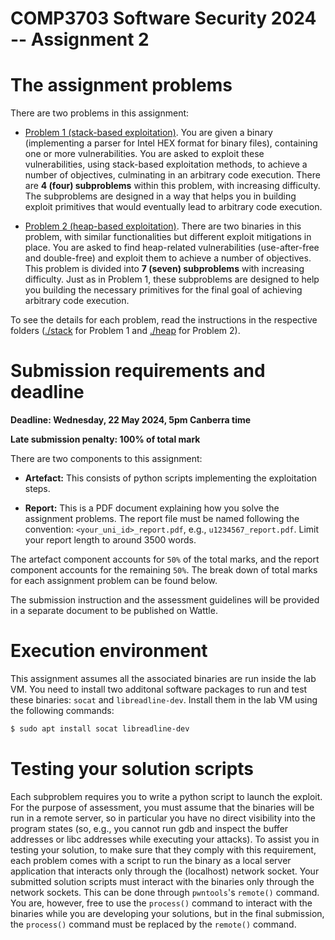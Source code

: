 # COMP3703 Software Security 2024 -- Assignment 2

# The assignment problems

There are two problems in this assignment:

* [Problem 1 (stack-based exploitation)](./stack/). You are given a binary (implementing a parser for Intel HEX format for binary files), containing one or more vulnerabilities. You are asked to exploit these vulnerabilities, using stack-based exploitation methods, to achieve a number of objectives, culminating in an arbitrary code execution. There are **4 (four) subproblems** within this problem, with increasing difficulty. The subproblems are designed in a way that helps you in building exploit primitives that would eventually lead to arbitrary code execution.  

* [Problem 2 (heap-based exploitation)](./heap/). There are two binaries in this problem, with similar functionalities but different exploit mitigations in place. You are asked to find heap-related vulnerabilities (use-after-free and double-free) and exploit them to achieve a number of objectives. This problem is divided into **7 (seven) subproblems** with increasing difficulty. Just as in Problem 1, these subproblems are designed to help you building the necessary primitives for the final goal of achieving arbitrary code execution.  

To see the details for each problem, read the instructions in the respective folders ([./stack](./stack) for Problem 1 and [./heap](./heap/) for Problem 2).

# Submission requirements and deadline

**Deadline: Wednesday, 22 May 2024, 5pm Canberra time**

**Late submission penalty: 100% of total mark** 

There are two components to this assignment:

* __Artefact:__ This consists of python scripts implementing the exploitation steps.  

* __Report:__ This is a PDF document explaining how you solve the assignment problems. The report file must be named following the convention: `<your_uni_id>_report.pdf`, e.g., `u1234567_report.pdf`. Limit your report length to around 3500 words. 

The artefact component accounts for `50%` of the total marks, and the report component accounts for the remaining `50%`. The break down of total marks for each assignment problem can be found below. 

The submission instruction and the assessment guidelines will be provided in a separate document to be published on Wattle. 


# Execution environment

This assignment assumes all the associated binaries are run inside the lab VM. You need to install two additonal software packages to run and test these binaries: `socat` and `libreadline-dev`. Install them in the lab VM using the following commands:

```bash
$ sudo apt install socat libreadline-dev
```

# Testing your solution scripts

Each subproblem requires you to write a python script to launch the exploit. For the purpose of assessment, you must assume that the binaries will be run in a remote server, so in particular you have no direct visibility into the program states (so, e.g., you cannot run gdb and inspect the buffer addresses or libc addresses while executing your attacks). To assist you in testing your solution, to make sure that they comply with this requirement, each problem comes with a script to run the binary as a local server application that interacts only through the (localhost) network socket. Your submitted solution scripts must interact with the binaries only through the network sockets. This can be done through `pwntools`'s `remote()` command. You are, however, free to use the `process()` command to interact with the binaries while you are developing your solutions, but in the final submission, the `process()` command must be replaced by the `remote()` command. 



